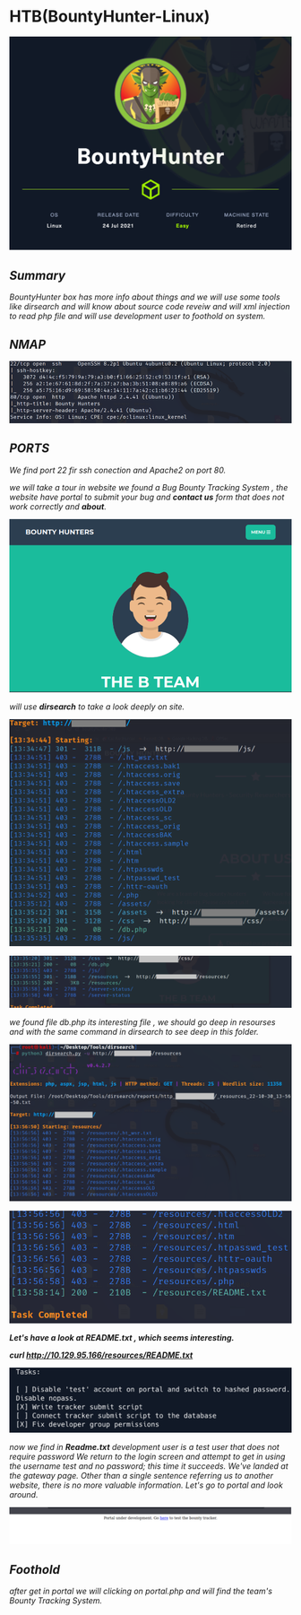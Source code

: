 
HTB(BountyHunter-Linux)
=======================


![](/Assets/HTB/BountyHunter/assets/BountyHunter.png)

_**Summary**_ 
-------------
_BountyHunter box has more info about things and we will use some tools like dirsearch and will know about source code reveiw and will xml injection to read php file and will use development user to foothold on system._


_**NMAP**_
----------

![](/Assets/HTB/BountyHunter/assets/nmap1.png)

_**PORTS**_
-----------
_We find port 22 fir ssh conection and Apache2 on port 80._ 

_we will take a tour in website we found a Bug Bounty Tracking System , the website have portal to submit your bug and **contact us** form that does not work correctly and **about**._

![](/Assets/HTB/BountyHunter/assets/web.png)


_will use **dirsearch** to take a look deeply on site._

![](/Assets/HTB/BountyHunter/assets/dirsearch.png)




![](/Assets/HTB/BountyHunter/assets/dirsearch1.png)



_we found file db.php its interesting file , we should go deep in resourses and with the same command in dirsearch to see deep in this folder._



![](/Assets/HTB/BountyHunter/assets/dirsearch2.png)



![](/Assets/HTB/BountyHunter/assets/dirsearch3.png)


_**Let's have a look at README.txt , which seems interesting.**_

_**curl http://10.129.95.166/resources/README.txt**_

![](/Assets/HTB/BountyHunter/assets/readme.png)


_now we find in **Readme.txt** development user is a test user that does not require password We return to the login
screen and attempt to get in using the username test and no password; this time it succeeds. We've landed
at the gateway page. Other than a single sentence referring us to another website, there is no more
valuable information. Let's go to portal and look around._


![](/Assets/HTB/BountyHunter/assets/portal.png)


_**Foothold**_
--------------
_after get in portal we will clicking on portal.php and will find the team's Bounty Tracking System._











